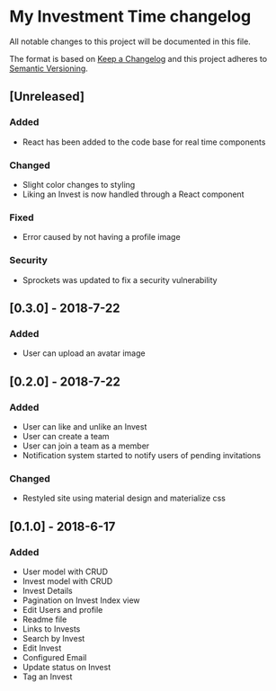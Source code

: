 # My Investment Time changelog
All notable changes to this project will be documented in this file.

The format is based on [Keep a Changelog](http://keepachangelog.com/en/1.0.0/)
and this project adheres to [Semantic Versioning](http://semver.org/spec/v2.0.0.html).

## [Unreleased]
### Added
- React has been added to the code base for real time components

### Changed
- Slight color changes to styling
- Liking an Invest is now handled through a React component

### Fixed
- Error caused by not having a profile image

### Security
- Sprockets was updated to fix a security vulnerability   

## [0.3.0] - 2018-7-22
### Added
- User can upload an avatar image

## [0.2.0] - 2018-7-22
### Added
- User can like and unlike an Invest
- User can create a team
- User can join a team as a member
- Notification system started to notify users of pending invitations

### Changed
- Restyled site using material design and materialize css

## [0.1.0] - 2018-6-17
### Added
- User model with CRUD
- Invest model with CRUD
- Invest Details
- Pagination on Invest Index view
- Edit Users and profile
- Readme file
- Links to Invests
- Search by Invest
- Edit Invest
- Configured Email
- Update status on Invest
- Tag an Invest